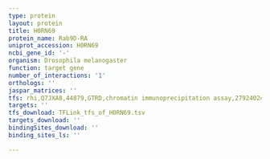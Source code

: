 ```yaml
---
type: protein
layout: protein
title: H0RN69
protein_name: Rab9D-RA
uniprot_accession: H0RN69
ncbi_gene_id: '-'
organism: Drosophila melanogaster
function: target gene
number_of_interactions: '1'
orthologs: ''
jaspar_matrices: ''
tfs: rhi,Q7JXA8,44879,GTRD,chromatin immunoprecipitation assay,27924024%5Buid%5D,No
targets: ''
tfs_download: TFLink_tfs_of_H0RN69.tsv
targets_download: ''
bindingSites_download: ''
binding_sites_ls: ''

---
```

